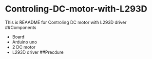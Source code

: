 # Controling-DC-motor-with-L293D
This is REAADME for Controling DC motor with L293D driver
##Components 
* Board
* Arduino uno
* 2 DC motor
* L293D driver
##Precdure
